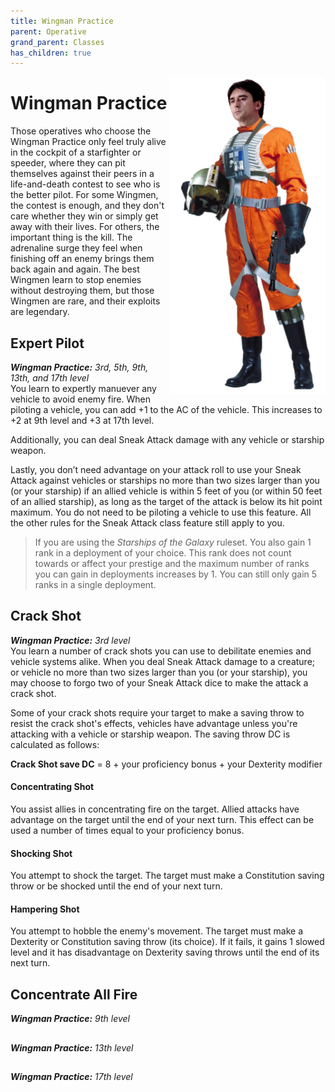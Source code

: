 ```yaml
---
title: Wingman Practice
parent: Operative
grand_parent: Classes
has_children: true
---
```


<img src='../../../Images/Classes/Wingman.png' style='float:right; width:250px;'>

# Wingman Practice

Those operatives who choose the Wingman Practice only feel truly alive in the cockpit of a starfighter or speeder, where they can pit themselves against their peers in a life-and-death contest to see who is the better pilot. For some Wingmen, the contest is enough, and they don't care whether they win or simply get away with their lives. For others, the important thing is the kill. The adrenaline surge they feel when finishing off an enemy brings them back again and again. The best Wingmen learn to stop enemies without destroying them, but those Wingmen are rare, and their exploits are legendary.

## Expert Pilot
***Wingman Practice:** 3rd, 5th, 9th, 13th, and 17th level* <br>
You learn to expertly manuever any vehicle to avoid enemy fire. When piloting a vehicle, you can add +1 to the AC of the vehicle. This increases to +2 at 9th level and +3 at 17th level.

Additionally, you can deal Sneak Attack damage with any vehicle or starship weapon.

Lastly, you don’t need advantage on your attack roll to use your Sneak Attack against vehicles or starships no more than two sizes larger than you (or your starship) if an allied vehicle is within 5 feet of you (or within 50 feet of an allied starship), as long as the target of the attack is below its hit point maximum. You do not need to be piloting a vehicle to use this feature. All the other rules for the Sneak Attack class feature still apply to you.

> If you are using the *Starships of the Galaxy* ruleset. You also gain 1 rank in a deployment of your choice. This rank does not count towards or affect your prestige and the maximum number of ranks you can gain in deployments increases by 1. You can still only gain 5 ranks in a single deployment.

## Crack Shot
***Wingman Practice:** 3rd level* <br>
You learn a number of crack shots you can use to debilitate enemies and vehicle systems alike. When you deal Sneak Attack damage to a creature; or vehicle no more than two sizes larger than you (or your starship), you may choose to forgo two of your Sneak Attack dice to make the attack a crack shot. 

Some of your crack shots require your target to make a saving throw to resist the crack shot's effects, vehicles have advantage unless you're attacking with a vehicle or starship weapon. The saving throw DC is calculated as follows: 

**Crack Shot save DC** = 8 + your proficiency bonus + your Dexterity modifier

#### Concentrating Shot
You assist allies in concentrating fire on the target. Allied attacks have advantage on the target until the end of your next turn. This effect can be used a number of times equal to your proficiency bonus.

#### Shocking Shot
You attempt to shock the target. The target must make a Constitution saving throw or be shocked until the end of your next turn.  

#### Hampering Shot
You attempt to hobble the enemy's movement. The target must make a Dexterity or Constitution saving throw (its choice). If it fails, it gains 1 slowed level and it has disadvantage on Dexterity saving throws until the end of its next turn.

## Concentrate All Fire
***Wingman Practice:** 9th level* <br>


## 
***Wingman Practice:** 13th level* <br>


## 
***Wingman Practice:** 17th level* <br>
